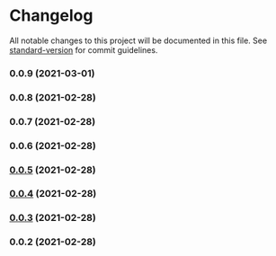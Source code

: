 # Changelog

All notable changes to this project will be documented in this file. See [standard-version](https://github.com/conventional-changelog/standard-version) for commit guidelines.

### 0.0.9 (2021-03-01)

### 0.0.8 (2021-02-28)

### 0.0.7 (2021-02-28)

### 0.0.6 (2021-02-28)

### [0.0.5](https://github.com/shazi7804/cdktf-aws-secure-constructs/compare/v0.0.4...v0.0.5) (2021-02-28)

### [0.0.4](https://github.com/shazi7804/cdktf-aws-secure-constructs/compare/v0.0.3...v0.0.4) (2021-02-28)

### [0.0.3](https://github.com/shazi7804/cdktf-aws-secure-constructs/compare/v0.0.2...v0.0.3) (2021-02-28)

### 0.0.2 (2021-02-28)
